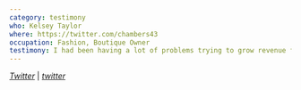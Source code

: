 ```yaml
---
category: testimony
who: Kelsey Taylor
where: https://twitter.com/chambers43
occupation: Fashion, Boutique Owner
testimony: I had been having a lot of problems trying to grow revenue for my business this last year. I wanted to move my business to fit a more premium market. By getting Darian [So Magnetic] involved early on in that transition, we were able to get everything designed the way that it should have been. I'm so excited to use our new logo and packaging! Thanks!
---
```

<a href="https://twitter.com/growyourcode"><i class="fa fa-twitter"><span class="hidden">Twitter</span></i></a> &#124; <a href="http://keyspark.io"><i class="fa fa-globe"><span class="hidden">twitter</span></i></a>
